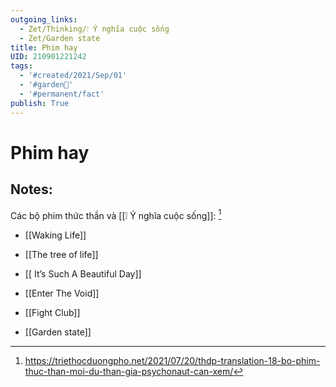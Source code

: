 ```yaml
---
outgoing_links:
  - Zet/Thinking/❕ Ý nghĩa cuộc sống
  - Zet/Garden state
title: Phim hay
UID: 210901221242
tags:
  - '#created/2021/Sep/01'
  - '#garden🏡'
  - '#permanent/fact'
publish: True
---
```

# Phim hay

## Notes:

Các bộ phim thức thần và [[❕ Ý nghĩa cuộc sống]]: [^1]
- [[Waking Life]]
- [[The tree of life]]
- [[ It’s Such A Beautiful Day]]
- [[Enter The Void]]

- [[Fight Club]]
- [[Garden state]]


[^1]: https://triethocduongpho.net/2021/07/20/thdp-translation-18-bo-phim-thuc-than-moi-du-than-gia-psychonaut-can-xem/
